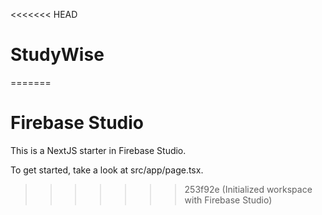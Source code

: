 <<<<<<< HEAD
# StudyWise
=======
# Firebase Studio

This is a NextJS starter in Firebase Studio.

To get started, take a look at src/app/page.tsx.
>>>>>>> 253f92e (Initialized workspace with Firebase Studio)

